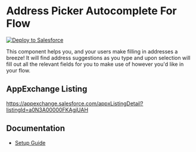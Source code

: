 # Address Picker Autocomplete For Flow

<div>
    <a href="https://githubsfdeploy.herokuapp.com?owner=SalesforceLabs&repo=AddressPickerAutocompleteForFlow">
        <img alt="Deploy to Salesforce"
        src="https://raw.githubusercontent.com/afawcett/githubsfdeploy/master/deploy.png">
    </a>
</div>

This component helps you, and your users make filling in addresses a breeze! It will find address suggestions as you type and upon selection will fill out all the relevant fields for you to make use of however you'd like in your flow.

## AppExchange Listing
https://appexchange.salesforce.com/appxListingDetail?listingId=a0N3A00000FKAgjUAH

## Documentation
- [Setup Guide](https://salesforce.quip.com/kyF3AzG256XL)